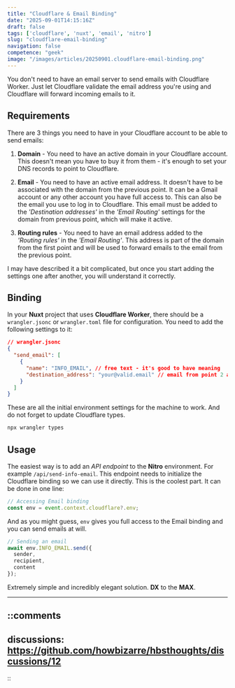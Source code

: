 ```yaml
---
title: "Cloudflare & Email Binding"
date: "2025-09-01T14:15:16Z"
draft: false
tags: ['cloudflare', 'nuxt', 'email', 'nitro']
slug: "cloudflare-email-binding"
navigation: false
competence: "geek"
image: "/images/articles/20250901.cloudflare-email-binding.png"
---
```


You don't need to have an email server to send emails with Cloudflare Worker. Just let Cloudflare validate the email address you're using and Cloudflare will forward incoming emails to it.

<!--more-->

## Requirements

There are 3 things you need to have in your Cloudflare account to be able to send emails:

1. **Domain** - You need to have an active domain in your Cloudflare account. This doesn't mean you have to buy it from them - it's enough to set your DNS records to point to Cloudflare.

2. **Email** - You need to have an active email address. It doesn't have to be associated with the domain from the previous point. It can be a Gmail account or any other account you have full access to. This can also be the email you use to log in to Cloudflare. This email must be added to the _'Destination addresses'_ in the _'Email Routing'_ settings for the domain from previous point, which will make it active.

3. **Routing rules** - You need to have an email address added to the _'Routing rules'_ in the _'Email Routing'_. This address is part of the domain from the first point and will be used to forward emails to the email from the previous point.

I may have described it a bit complicated, but once you start adding the settings one after another, you will understand it correctly.

## Binding

In your **Nuxt** project that uses **Cloudflare Worker**, there should be a `wrangler.jsonc` or `wrangler.toml` file for configuration. You need to add the following settings to it:

```json
// wrangler.jsonc
{
  "send_email": [
    {
      "name": "INFO_EMAIL", // free text - it's good to have meaning
      "destination_address": "your@valid.email" // email from point 2 above
    }
  ]
}
```

These are all the initial environment settings for the machine to work. And do not forget to update Cloudflare types.

```bash
npx wrangler types
```

## Usage

The easiest way is to add an _API endpoint_ to the **Nitro** environment. For example `/api/send-info-email`. This endpoint needs to initialize the Cloudflare binding so we can use it directly. This is the coolest part. It can be done in one line:

```js
// Accessing Email binding
const env = event.context.cloudflare?.env;
```

And as you might guess, `env` gives you full access to the Email binding and you can send emails at will.

```js
// Sending an email
await env.INFO_EMAIL.send({
  sender,
  recipient,
  content
});
```

Extremely simple and incredibly elegant solution. **DX** to the **MAX**.

---

::comments
---
discussions: https://github.com/howbizarre/hbsthoughts/discussions/12
---
::

